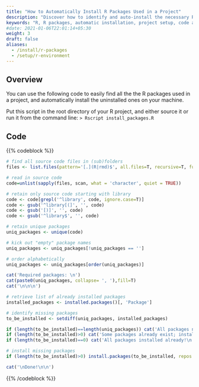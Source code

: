 ```yaml
---
title: "How to Automatically Install R Packages Used in a Project"
description: "Discover how to identify and auto-install the necessary R packages for a given project."
keywords: "R, R packages, automatic installation, project setup, code automation, dependency management, find, gist"
#date: 2021-01-06T22:01:14+05:30
weight: 3
draft: false
aliases:
  - /install/r-packages
  - /setup/r-environment
---
```


## Overview

You can use the following code to easily find all the the R packages used in a project, and automatically install the uninstalled ones on your machine.

Put this script in the root directory of your R project, and either source it or run it from the command line: ```> Rscript install_packages.R```

## Code

{{% codeblock %}}
```R
# find all source code files in (sub)folders
files <- list.files(pattern='[.](R|rmd)$', all.files=T, recursive=T, full.names = T, ignore.case=T)

# read in source code
code=unlist(sapply(files, scan, what = 'character', quiet = TRUE))

# retain only source code starting with library
code <- code[grepl('^library', code, ignore.case=T)]
code <- gsub('^library[(]', '', code)
code <- gsub('[)]', '', code)
code <- gsub('^library$', '', code)

# retain unique packages
uniq_packages <- unique(code)

# kick out "empty" package names
uniq_packages <- uniq_packages[!uniq_packages == '']

# order alphabetically
uniq_packages <- uniq_packages[order(uniq_packages)]

cat('Required packages: \n')
cat(paste0(uniq_packages, collapse= ', '),fill=T)
cat('\n\n\n')

# retrieve list of already installed packages
installed_packages <- installed.packages()[, 'Package']

# identify missing packages
to_be_installed <- setdiff(uniq_packages, installed_packages)

if (length(to_be_installed)==length(uniq_packages)) cat('All packages need to be installed.\n')
if (length(to_be_installed)>0) cat('Some packages already exist; installing remaining packages.\n')
if (length(to_be_installed)==0) cat('All packages installed already!\n')

# install missing packages
if (length(to_be_installed)>0) install.packages(to_be_installed, repos = 'https://cloud.r-project.org')

cat('\nDone!\n\n')
```
{{% /codeblock %}}
